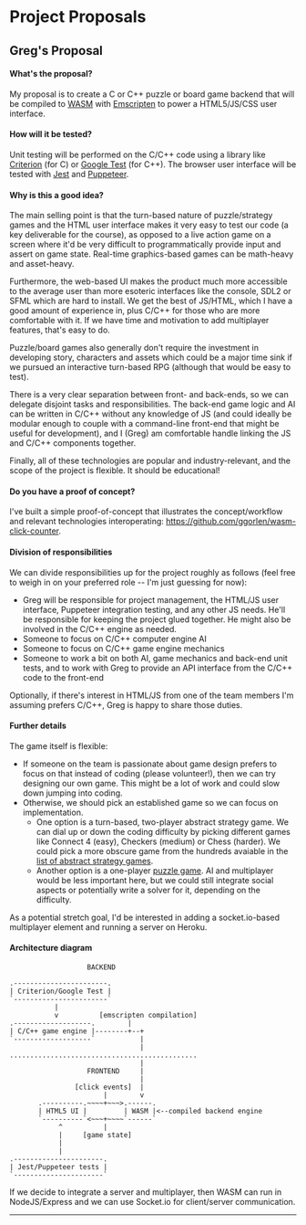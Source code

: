 # Project Proposals

## Greg's Proposal

#### What's the proposal?

My proposal is to create a C or C++ puzzle or board game backend that will be compiled to [WASM](https://en.wikipedia.org/wiki/WebAssembly) with [Emscripten](https://en.wikipedia.org/wiki/Emscripten) to power a HTML5/JS/CSS user interface.

#### How will it be tested?

Unit testing will be performed on the C/C++ code using a library like [Criterion](https://github.com/Snaipe/Criterion) (for C) or [Google Test](https://github.com/google/googletest) (for C++). The browser user interface will be tested with [Jest](https://github.com/facebook/jest) and [Puppeteer](https://github.com/puppeteer/puppeteer/).

#### Why is this a good idea?

The main selling point is that the turn-based nature of puzzle/strategy games and the HTML user interface makes it very easy to test our code (a key deliverable for the course), as opposed to a live action game on a screen where it'd be very difficult to programmatically provide input and assert on game state. Real-time graphics-based games can be math-heavy and asset-heavy.

Furthermore, the web-based UI makes the product much more accessible to the average user than more esoteric interfaces like the console, SDL2 or SFML which are hard to install. We get the best of JS/HTML, which I have a good amount of experience in, plus C/C++ for those who are more comfortable with it. If we have time and motivation to add multiplayer features, that's easy to do.

Puzzle/board games also generally don't require the investment in developing story, characters and assets which could be a major time sink if we pursued an interactive turn-based RPG (although that would be easy to test).

There is a very clear separation between front- and back-ends, so we can delegate disjoint tasks and responsibilities. The back-end game logic and AI can be written in C/C++ without any knowledge of JS (and could ideally be modular enough to couple with a command-line front-end that might be useful for development), and I (Greg) am comfortable handle linking the JS and C/C++ components together.

Finally, all of these technologies are popular and industry-relevant, and the scope of the project is flexible. It should be educational!

#### Do you have a proof of concept?

I've built a simple proof-of-concept that illustrates the concept/workflow and relevant technologies interoperating: <https://github.com/ggorlen/wasm-click-counter>.

#### Division of responsibilities

We can divide responsibilities up for the project roughly as follows (feel free to weigh in on your preferred role -- I'm just guessing for now):

- Greg will be responsible for project management, the HTML/JS user interface, Puppeteer integration testing, and any other JS needs. He'll be responsible for keeping the project glued together. He might also be involved in the C/C++ engine as needed.
- Someone to focus on C/C++ computer engine AI
- Someone to focus on C/C++ game engine mechanics
- Someone to work a bit on both AI, game mechanics and back-end unit tests, and to work with Greg to provide an API interface from the C/C++ code to the front-end

Optionally, if there's interest in HTML/JS from one of the team members I'm assuming prefers C/C++, Greg is happy to share those duties.

#### Further details

The game itself is flexible:
- If someone on the team is passionate about game design prefers to focus on that instead of coding (please volunteer!), then we can try designing our own game. This might be a lot of work and could slow down jumping into coding.
- Otherwise, we should pick an established game so we can focus on implementation.
  - One option is a turn-based, two-player abstract strategy game. We can dial up or down the coding difficulty by picking different games like Connect 4 (easy), Checkers (medium) or Chess (harder). We could pick a more obscure game from the hundreds avaiable in the [list of abstract strategy games](https://en.wikipedia.org/wiki/List_of_abstract_strategy_games).
  - Another option is a one-player [puzzle game](https://en.wikipedia.org/wiki/List_of_puzzle_video_games). AI and multiplayer would be less important here, but we could still integrate social aspects or potentially write a solver for it, depending on the difficulty.

As a potential stretch goal, I'd be interested in adding a socket.io-based multiplayer element and running a server on Heroku.

#### Architecture diagram

```
                   BACKEND

.-----------------------.
| Criterion/Google Test |
`-----------------------`
           |
           v          [emscripten compilation]
.-------------------.        |
| C/C++ game engine |--------+--+
`-------------------`           |
                                |
..............................................
                                |
                   FRONTEND     |
                                |
                [click events]  |
                       |        v
       .----------.~~~~+~~~>.------.
       | HTML5 UI |         | WASM |<--compiled backend engine
       `----------`<~~~+~~~~`------`
            ^          |
            |     [game state]
            |
            |
.----------------------.
| Jest/Puppeteer tests |
`----------------------`
```

If we decide to integrate a server and multiplayer, then WASM can run in NodeJS/Express and we can use Socket.io for client/server communication.

---

